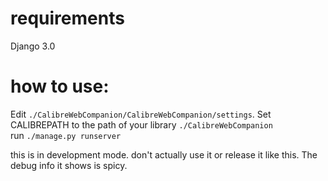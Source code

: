 # requirements
Django 3.0

# how to use:
Edit `./CalibreWebCompanion/CalibreWebCompanion/settings`.
Set CALIBREPATH to the path of your library
`./CalibreWebCompanion`  
run `./manage.py runserver`

this is in development mode. don't actually use it or release it like this. The debug info it shows is spicy.